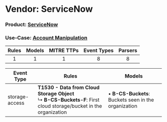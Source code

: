 Vendor: ServiceNow
==================
### Product: [ServiceNow](../ds_servicenow_servicenow.md)
### Use-Case: [Account Manipulation](../../../../UseCases/uc_account_manipulation.md)

| Rules | Models | MITRE TTPs | Event Types | Parsers |
|:-----:|:------:|:----------:|:-----------:|:-------:|
|   1   |   1    |     1      |      8      |    8    |

| Event Type     | Rules    | Models    |
| ---- | ---- | ---- |
| storage-access | <b>T1530 - Data from Cloud Storage Object</b><br> ↳ <b>B-CS-Buckets-F</b>: First cloud storage/bucket in the organization |  • <b>B-CS-Buckets</b>: Buckets seen in the organization |